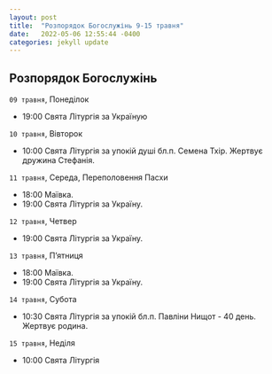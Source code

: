 ```yaml
---
layout: post
title:  "Розпорядок Богослужінь 9-15 травня"
date:   2022-05-06 12:55:44 -0400
categories: jekyll update
---
```


## Розпорядок Богослужінь

`09 травня`, Понеділок 		
* 19:00  Свята Літургія за Україную

`10 травня`, Вівторок 		
* 10:00  Свята Літургія за упокій душі бл.п. Семена Тхір. Жертвує дружина Стефанія.

`11 травня`, Середа, Переполовення Пасхи 
* 18:00  Маївка.
* 19:00  Свята Літургія за Україну.

`12 травня`, Четвер
* 19:00  Свята Літургія за Україну.

`13 травня`, П’ятниця  		
* 18:00  Маївка.
* 19:00  Свята Літургія за Україну.

`14 травня`, Субота  		
* 10:30  Свята Літургія за упокій бл.п. Павліни Нищот - 40 день. Жертвує родина.

`15 травня`, Неділя  		
* 10:00  Свята Літургія